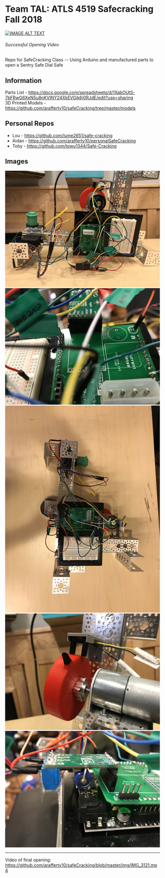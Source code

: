 # Team TAL: ATLS 4519 Safecracking Fall 2018

[![IMAGE ALT TEXT](http://img.youtube.com/vi/GAtKnZO2PP4/0.jpg)](http://www.youtube.com/watch?v=GAtKnZO2PP4 "ATLS 4519 Safe Cracking Success ")
###### Successful Opening Video

Repo for SafeCracking Class -- Using Arduino and manufactured parts to open a Sentry Safe Dial Safe

## Information

Parts List - https://docs.google.com/spreadsheets/d/1XabOUtS-7bFRwG6XeN5u8nKVINY24XkEVGik6j0RJdE/edit?usp=sharing  
3D Printed Models - https://github.com/arafferty10/safeCracking/tree/master/models

## Personal Repos
* Lou - https://github.com/lume2651/safe-cracking 
* Aidan - https://github.com/arafferty10/personalSafeCracking
* Toby - https://github.com/towu1344/Safe-Cracking

## Images
![alt text](https://github.com/arafferty10/safeCracking/blob/master/img/IMG_1753.jpg)
![alt text](https://github.com/arafferty10/safeCracking/blob/master/img/IMG_1757.jpg)
![alt text](https://github.com/arafferty10/safeCracking/blob/master/img/IMG_1751.jpg)
![alt text](https://github.com/arafferty10/safeCracking/blob/master/img/IMG_1754.jpg)
![alt text](https://github.com/arafferty10/safeCracking/blob/master/img/IMG_1756.jpg)


---
Video of final opening: https://github.com/arafferty10/safeCracking/blob/master/img/IMG_3121.mp4
